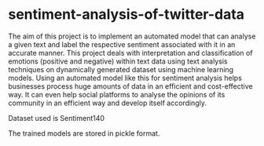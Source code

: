 # sentiment-analysis-of-twitter-data
The aim of this project is to implement an automated model that can analyse a given text and label the respective sentiment associated with it in an accurate manner. This project deals with interpretation and classification of emotions (positive and negative) within text data using text analysis techniques on dynamically generated dataset using machine learning models. Using an automated model like this for sentiment analysis helps businesses process huge amounts of data in an efficient and cost-effective way. It can even help social platforms to analyse the opinions of its community in an efficient way and develop itself accordingly.

Dataset used is Sentiment140

The trained models are stored in pickle format.
